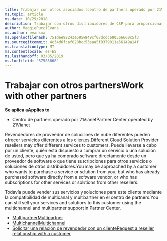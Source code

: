 ```yaml
---
title: Trabajar con otros asociados (centro de partners operado por 21Vianet)
ms.topic: article
ms.date: 10/29/2018
description: Trabajar con otros distribuidores de CSP para proporcionar servicios al mismo cliente.
author: MaggiePucciEvans
ms.author: evansma
ms.openlocfilehash: 751dee92243e5956849cf07dcdc680566660c5f3
ms.sourcegitcommit: 4c34d6fcaf020bcc53eaa5f0379011a56149a14f
ms.translationtype: MT
ms.contentlocale: es-ES
ms.lasthandoff: 03/05/2019
ms.locfileid: "57583868"
---
```

# <a name="work-with-other-partners"></a><span data-ttu-id="fb5ef-103">Trabajar con otros partners</span><span class="sxs-lookup"><span data-stu-id="fb5ef-103">Work with other partners</span></span>

<span data-ttu-id="fb5ef-104">**Se aplica a**</span><span class="sxs-lookup"><span data-stu-id="fb5ef-104">**Applies to**</span></span>

-   <span data-ttu-id="fb5ef-105">Centro de partners operado por 21Vianet</span><span class="sxs-lookup"><span data-stu-id="fb5ef-105">Partner Center operated by 21Vianet</span></span>


<span data-ttu-id="fb5ef-106">Revendedores de proveedor de soluciones de nube diferentes pueden ofrecer servicios diferentes a los clientes.</span><span class="sxs-lookup"><span data-stu-id="fb5ef-106">Different Cloud Solution Provider resellers may offer different services to customers.</span></span> <span data-ttu-id="fb5ef-107">Puede llevarse a cabo por un cliente, quién está dispuesto a comprar un servicio o una solución de usted, pero que ya ha comprado software directamente desde un proveedor de software o que tiene suscripciones para otros servicios o soluciones de otros distribuidores.</span><span class="sxs-lookup"><span data-stu-id="fb5ef-107">You may be approached by a customer who wants to purchase a service or solution from you, but who has already purchased software directly from a software vendor, or who has subscriptions for other services or solutions from other resellers.</span></span> 

<span data-ttu-id="fb5ef-108">Todavía puede vender sus servicios y soluciones para este cliente mediante la compatibilidad de multicanal y multipartner en el centro de partners.</span><span class="sxs-lookup"><span data-stu-id="fb5ef-108">You can still sell your services and solutions to this customer using the multichannel and multipartner support in Partner Center.</span></span>

-   [<span data-ttu-id="fb5ef-109">Multipartner</span><span class="sxs-lookup"><span data-stu-id="fb5ef-109">Multipartner</span></span>](multipartner.md)
-   [<span data-ttu-id="fb5ef-110">Multichannel</span><span class="sxs-lookup"><span data-stu-id="fb5ef-110">Multichannel</span></span>](multichannel.md)
-   [<span data-ttu-id="fb5ef-111">Solicitar una relación de revendedor con un cliente</span><span class="sxs-lookup"><span data-stu-id="fb5ef-111">Request a reseller relationship with a customer</span></span>](request-a-relationship-with-a-customer.md)
